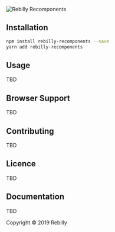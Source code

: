 ![Rebilly Recomponents](https://www.rebilly.com/wp-content/uploads/2019/01/kpi_dashboard_rebilly.png)

## Installation

```bash
npm install rebilly-recomponents --save
yarn add rebilly-recomponents
```

## Usage

TBD

## Browser Support

TBD

## Contributing

TBD

## Licence

TBD

## Documentation

TBD

Copyright © 2019 Rebilly